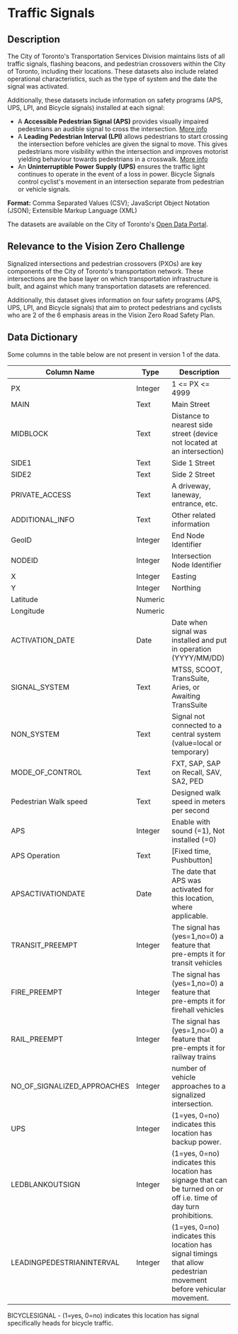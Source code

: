 # Traffic Signals

## Description
The City of Toronto's Transportation Services Division maintains lists of all traffic signals, flashing beacons, and pedestrian crossovers within the City of Toronto, including their locations. These datasets also include related operational characteristics, such as the type of system and the date the signal was activated.

Additionally, these datasets include information on safety programs (APS, UPS, LPI, and Bicycle signals) installed at each signal:

 - A **Accessible Pedestrian Signal (APS)** provides visually impaired pedestrians an audible signal to cross the intersection. [More info](https://www.toronto.ca/services-payments/streets-parking-transportation/traffic-management/traffic-signals-street-signs/types-of-traffic-signals/accessible-pedestrian-signals/)
 - A **Leading Pedestrian Interval (LPI)** allows pedestrians to start crossing the intersection before vehicles are given the signal to move. This gives pedestrians more visibility within the intersection and improves motorist yielding behaviour towards pedestrians in a crosswalk. [More info](https://www.toronto.ca/services-payments/streets-parking-transportation/traffic-management/traffic-signals-street-signs/types-of-traffic-signals/leading-pedestrian-interval-phase/)
 - An **Uninterruptible Power Supply (UPS)** ensures the traffic light continues to operate in the event of a loss in power. Bicycle Signals control cyclist's movement in an intersection separate from pedestrian or vehicle signals. 

**Format:** Comma Separated Values (CSV); JavaScript Object Notation (JSON); Extensible Markup Language (XML)

The datasets are available on the City of Toronto's [Open Data Portal](https://www.toronto.ca/city-government/data-research-maps/open-data/open-data-catalogue/#6899bafa-1ffb-faaa-3bb2-7d2eac794205).

## Relevance to the Vision Zero Challenge
Signalized intersections and pedestrian crossovers (PXOs) are key components of the City of Toronto's transportation network. These intersections are the base layer on which transportation infrastructure is built, and against which many transportation datasets are referenced.

Additionally, this dataset gives information on four safety programs (APS, UPS, LPI, and Bicycle signals) that aim to protect pedestrians and cyclists who are 2 of the 6 emphasis areas in the Vision Zero Road Safety Plan.

## Data Dictionary

Some columns in the table below are not present in version 1 of the data.

| Column Name | Type | Description |
|-------------|------|-------------|
PX| Integer | 1 <= PX <= 4999 
MAIN| Text | Main Street
MIDBLOCK| Text | Distance to nearest side street (device not located at an intersection)
SIDE1| Text | Side 1 Street
SIDE2 | Text | Side 2 Street
PRIVATE_ACCESS | Text | A driveway, laneway, entrance, etc.
ADDITIONAL_INFO | Text | Other related information
GeoID| Integer | End Node Identifier
NODEID| Integer | Intersection Node Identifier
X| Integer | Easting 
Y | Integer | Northing
Latitude | Numeric | 
Longitude | Numeric | 
ACTIVATION_DATE | Date | Date when signal was installed and put in operation (YYYY/MM/DD)
SIGNAL_SYSTEM | Text | MTSS, SCOOT, TransSuite, Aries, or Awaiting TransSuite
NON_SYSTEM | Text | Signal not connected to a central system  (value=local or temporary)
MODE_OF_CONTROL | Text | FXT, SAP, SAP on Recall, SAV, SA2, PED
Pedestrian Walk speed | Text | Designed walk speed in meters per second
APS| Integer | Enable with sound (=1), Not installed (=0)
APS Operation | Text | [Fixed time, Pushbutton]
APSACTIVATIONDATE | Date | The date that APS was activated for this location, where applicable.
TRANSIT_PREEMPT| Integer | The signal has (yes=1,no=0) a feature that pre-empts it for transit vehicles
FIRE_PREEMPT| Integer | The signal has (yes=1,no=0) a feature that pre-empts it for firehall vehicles
RAIL_PREEMPT| Integer | The signal has (yes=1,no=0) a feature that pre-empts it for railway trains
NO_OF_SIGNALIZED_APPROACHES| Integer | number of vehicle approaches to a signalized intersection.
UPS | Integer | (1=yes, 0=no) indicates this location has backup power.
LEDBLANKOUTSIGN | Integer | (1=yes, 0=no) indicates this location has signage that can be turned on or off i.e. time of day turn prohibitions.
LEADINGPEDESTRIANINTERVAL | Integer | (1=yes, 0=no) indicates this location has signal timings that allow pedestrian movement before vehicular movement.
BICYCLESIGNAL - (1=yes, 0=no) indicates this location has signal specifically heads for bicycle traffic.

